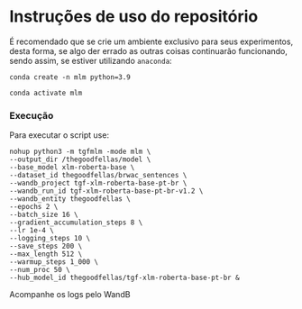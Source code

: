 # Instruções de uso do repositório

É recomendado que se crie um ambiente exclusivo para seus experimentos, desta forma, se algo der errado as outras 
coisas continuarão funcionando, sendo assim, se estiver utilizando `anaconda`:

`conda create -n mlm python=3.9`

`conda activate mlm`

### Execução

Para executar o script use:

```shell
nohup python3 -m tgfmlm -mode mlm \
--output_dir /thegoodfellas/model \
--base_model xlm-roberta-base \
--dataset_id thegoodfellas/brwac_sentences \
--wandb_project tgf-xlm-roberta-base-pt-br \
--wandb_run_id tgf-xlm-roberta-base-pt-br-v1.2 \
--wandb_entity thegoodfellas \
--epochs 2 \
--batch_size 16 \
--gradient_accumulation_steps 8 \
--lr 1e-4 \
--logging_steps 10 \
--save_steps 200 \
--max_length 512 \
--warmup_steps 1_000 \
--num_proc 50 \
--hub_model_id thegoodfellas/tgf-xlm-roberta-base-pt-br &
```

Acompanhe os logs pelo WandB